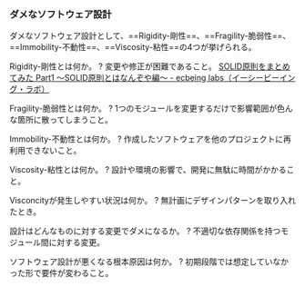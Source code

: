 ### ダメなソフトウェア設計
ダメなソフトウェア設計として、==Rigidity-剛性==、==Fragility-脆弱性==、==Immobility-不動性==、==Viscosity-粘性==の4つが挙げられる。
<!--SR:!2022-05-29,15,241!2022-08-22,100,241!2022-05-25,11,221!2022-07-20,67,261-->

Rigidity-剛性とは何か。
?
変更や修正が困難であること。
[SOLID原則をまとめてみた Part1 ～SOLID原則とはなんぞや編～ - ecbeing labs（イーシービーイング・ラボ）](https://blog.ecbeing.tech/entry/2020/08/25/113000)
<!--SR:!2022-05-19,5,201-->

Fragility-脆弱性とは何か。
?
1つのモジュールを変更するだけで影響範囲が色んな箇所に散ってしまうこと。
<!--SR:!2022-05-28,14,261-->

Immobility-不動性とは何か。
?
作成したソフトウェアを他のプロジェクトに再利用できないこと。
<!--SR:!2022-07-10,57,241-->

Viscosity-粘性とは何か。
?
設計や環境の影響で、開発に無駄に時間がかかること。
<!--SR:!2022-05-28,4,161-->

Visconcityが発生しやすい状況は何か。
?
無計画にデザインパターンを取り入れたとき。
<!--SR:!2022-05-28,4,212-->

設計はどんなものに対する変更でダメになるか。
?
不適切な依存関係を持つモジュール間に対する変更。
<!--SR:!2022-05-23,9,197-->

ソフトウェア設計が悪くなる根本原因は何か。
?
初期段階では想定していなかった形で要件が変わること。
<!--SR:!2022-05-30,16,241-->